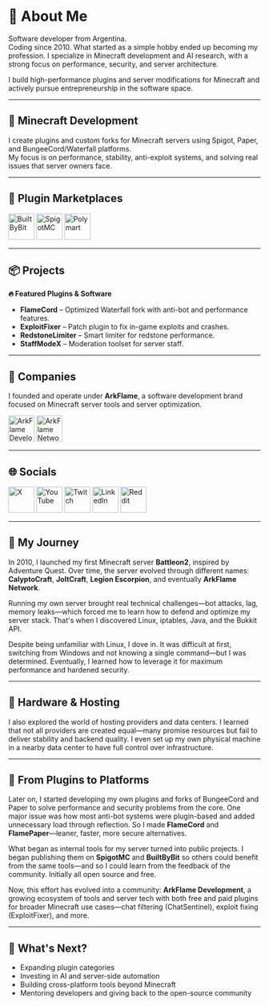 # 👋 About Me

Software developer from Argentina.  
Coding since 2010. What started as a simple hobby ended up becoming my profession. I specialize in Minecraft development and AI research, with a strong focus on performance, security, and server architecture.

I build high-performance plugins and server modifications for Minecraft and actively pursue entrepreneurship in the software space.

---

## 🧱 Minecraft Development

I create plugins and custom forks for Minecraft servers using Spigot, Paper, and BungeeCord/Waterfall platforms.  
My focus is on performance, stability, anti-exploit systems, and solving real issues that server owners face.

---

## 🔌 Plugin Marketplaces

<a href="https://builtbybit.com/creators/linsaftw.152552"><img src="https://github.com/user-attachments/assets/5a53a364-7034-4408-b7aa-d62d7ae5389d" alt="BuiltByBit" width="52" height="52"></a>
<a href="https://www.spigotmc.org/resources/authors/linsaftw.88052/"><img src="https://github.com/user-attachments/assets/87265622-40b9-4b09-adef-6af296c4e6b6" alt="SpigotMC" width="52" height="52"></a>
<a href="https://polymart.org/user/19521/linsaftw"><img src="https://avatars.githubusercontent.com/u/71634013?s=200&v=4" alt="Polymart" width="52" height="52"></a>

---

## 📦 Projects

**🔥 Featured Plugins & Software**

- **FlameCord** – Optimized Waterfall fork with anti-bot and performance features.  
- **ExploitFixer** – Patch plugin to fix in-game exploits and crashes.  
- **RedstoneLimiter** – Smart limiter for redstone performance.  
- **StaffModeX** – Moderation toolset for server staff.

---

## 🏢 Companies

I founded and operate under **ArkFlame**, a software development brand focused on Minecraft server tools and server optimization.

<a href="https://github.com/arkflame"><img src="https://github.com/user-attachments/assets/9665b8dc-cd05-47f6-9bbb-20ceaab563e5" alt="ArkFlame Development" width="52" height="52"></a>
<a href="https://x.com/arkflamenetwork"><img src="https://github.com/user-attachments/assets/ab46d729-aa5a-47ac-8361-7aba57e24b21" alt="ArkFlame Network" width="52" height="52"></a>

---

## 🌐 Socials

<a href="https://twitter.com/linsaftw"><img src="https://github.com/user-attachments/assets/6ed9d160-174b-4ea0-a9f1-455ee2fcc8ee" alt="X" width="52" height="52"></a>
<a href="https://www.youtube.com/c/linsaftw/"><img src="https://github.com/user-attachments/assets/a9ed08db-8e0b-47a4-bc12-3768493c8cac" alt="YouTube" width="52" height="52"></a>
<a href="https://www.twitch.tv/linsaftw"><img src="https://github.com/user-attachments/assets/4e6533aa-323d-4e12-944f-2bbc6d9ee5ac" alt="Twitch" width="52" height="52"></a>
<a href="https://www.linkedin.com/in/linsaftw/"><img src="https://github.com/user-attachments/assets/3c283997-5cf7-4b3e-81ab-f74f313e5cbb" alt="LinkedIn" width="52" height="52"></a>
<a href="https://www.reddit.com/user/LinsaFTW/"><img src="https://github.com/user-attachments/assets/8acdc411-8f49-47a4-a784-7980d13e7946" alt="Reddit" width="52" height="52"></a>

---

## 📖 My Journey

In 2010, I launched my first Minecraft server **Battleon2**, inspired by Adventure Quest. Over time, the server evolved through different names: **CalyptoCraft**, **JoltCraft**, **Legion Escorpion**, and eventually **ArkFlame Network**.

Running my own server brought real technical challenges—bot attacks, lag, memory leaks—which forced me to learn how to defend and optimize my server stack. That's when I discovered Linux, iptables, Java, and the Bukkit API.

Despite being unfamiliar with Linux, I dove in. It was difficult at first, switching from Windows and not knowing a single command—but I was determined. Eventually, I learned how to leverage it for maximum performance and hardened security.

---

## 📡 Hardware & Hosting

I also explored the world of hosting providers and data centers. I learned that not all providers are created equal—many promise resources but fail to deliver stability and backend quality. I even set up my own physical machine in a nearby data center to have full control over infrastructure.

---

## 🔧 From Plugins to Platforms

Later on, I started developing my own plugins and forks of BungeeCord and Paper to solve performance and security problems from the core. One major issue was how most anti-bot systems were plugin-based and added unnecessary load through reflection. So I made **FlameCord** and **FlamePaper**—leaner, faster, more secure alternatives.

What began as internal tools for my server turned into public projects. I began publishing them on **SpigotMC** and **BuiltByBit** so others could benefit from the same tools—and so I could learn from the feedback of the community. Initially all open source and free.

Now, this effort has evolved into a community: **ArkFlame Development**, a growing ecosystem of tools and server tech with both free and paid plugins for broader Minecraft use cases—chat filtering (ChatSentinel), exploit fixing (ExploitFixer), and more.

---

## 🚀 What's Next?

- Expanding plugin categories  
- Investing in AI and server-side automation  
- Building cross-platform tools beyond Minecraft  
- Mentoring developers and giving back to the open-source community  
